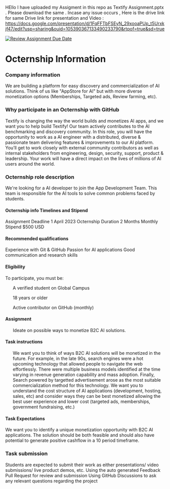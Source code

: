 HEllo
I have uploaded my Assigment in this repo as Textify Assignment.pptx . Please download the same . Incase any issue occurs , Here is the drive link for same 
Drive link for presentation and Video : https://docs.google.com/presentation/d/1FqFFTbFSEyN_29xooaPUp_t5Urxkjf47/edit?usp=sharing&ouid=105390367133490233790&rtpof=true&sd=true

[![Review Assignment Due Date](https://classroom.github.com/assets/deadline-readme-button-8d59dc4de5201274e310e4c54b9627a8934c3b88527886e3b421487c677d23eb.svg)](https://classroom.github.com/a/g0qrl9H4)
<h1>Octernship Information</h1>


<h3>Company information</h3>
We are building a platform for easy discovery and commercialization of AI solutions. Think of us like "AppStore for AI" but with more diverse monetization options (Memberships, Targeted ads, Review farming, etc).

<h3>Why participate in an Octernship with GitHub</h3>
Textify is changing the way the world builds and monetizes AI apps, and we want you to help build Textify! Our team actively contributes to the AI benchmarking and discovery community. In this role, you will have the opportunity to work as a AI engineer with a distributed, diverse & passionate team delivering features & improvements to our AI platform. You’ll get to work closely with external community contributors as well as internal stakeholders from engineering, design, security, support, product & leadership. Your work will have a direct impact on the lives of millions of AI users around the world.

<h3>Octernship role description</h3>
We're looking for a AI developer to join the App Development Team. This team is responsible for the AI tools to solve common problems faced by students.

<h4>Octernship info	Timelines and Stipend</h4>
Assignment Deadline	1 April 2023
Octernship Duration	2 Months
Monthly Stipend	$500 USD

<h4>Recommended qualifications</h4>
Experience with Git & GitHub
Passion for AI applications
Good communication and research skills

<h4>Eligibility</h4>
To participate, you must be:
<ul>A verified student on Global Campus</ul>
<ul>18 years or older</ul>
<ul>Active contributor on GitHub (monthly)</ul>

<h4>Assignment</h4>
<ul>Ideate on possible ways to monetize B2C AI solutions. </ul>

<h4>Task instructions</h4>
<ul> We want you to think of ways B2C AI solutions will be monetized in the future.
For example, in the late 90s, search engines were a hot upcoming technology that allowed people to navigate the web effortlessly. There were multiple business models identified at the time varying in revenue generation capability and mass adoption. Finally, Search powered by targetted advertisement arose as the most suitable commercialization method for this technology.
We want you to understand the cost structure of AI applications (development, hosting, sales, etc) and consider ways they can be best monetized allowing the best user experience and lower cost (targeted ads, memberships, government fundraising, etc.)

</ul>

<h4>Task Expectations</h4>
We want you to identify a unique monetization opportunity with B2C AI applications. The solution should be both feasible and should also have potential to generate positive cashflow in a 10 period timeframe.

<h3>Task submission</h4>

Students are expected to submit their work as either presentations/ video submissions/ live product demos, etc.
Using the auto generated Feedback Pull Request for review and submission
Using GitHub Discussions to ask any relevant questions regarding the project

